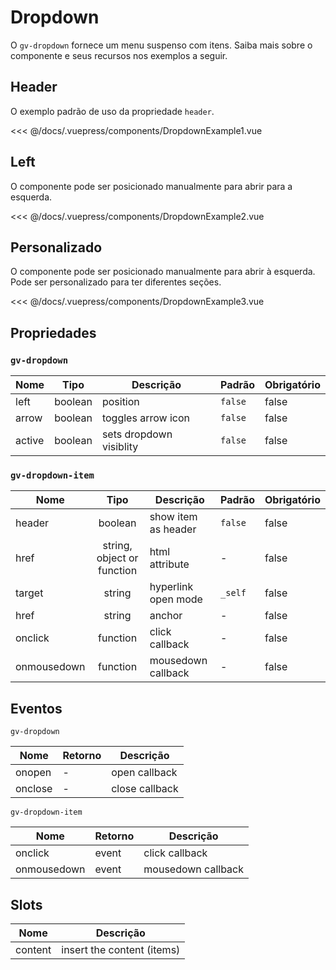 # Dropdown

O `gv-dropdown` fornece um menu suspenso com itens. Saiba mais sobre o componente e seus recursos nos exemplos a seguir.

## Header

O exemplo padrão de uso da propriedade `header`.

<dropdown-example-1 />

<<< @/docs/.vuepress/components/DropdownExample1.vue

## Left

O componente pode ser posicionado manualmente para abrir para a esquerda.

<dropdown-example-2 />

<<< @/docs/.vuepress/components/DropdownExample2.vue

## Personalizado

O componente pode ser posicionado manualmente para abrir à esquerda. Pode ser personalizado para ter diferentes seções.

<dropdown-example-3 />

<<< @/docs/.vuepress/components/DropdownExample3.vue

## Propriedades

### `gv-dropdown`

| Nome   |  Tipo   | Descrição               | Padrão  | Obrigatório |
| ------ | :-----: | ----------------------- | ------- | ----------- |
| left   | boolean | position                | `false` | false       |
| arrow  | boolean | toggles arrow icon      | `false` | false       |
| active | boolean | sets dropdown visiblity | `false` | false       |

### `gv-dropdown-item`

| Nome        |            Tipo            | Descrição           | Padrão  | Obrigatório |
| ----------- | :------------------------: | ------------------- | ------- | ----------- |
| header      |          boolean           | show item as header | `false` | false       |
| href        | string, object or function | html attribute      | -       | false       |
| target      |           string           | hyperlink open mode | `_self` | false       |
| href        |           string           | anchor              | -       | false       |
| onclick     |          function          | click callback      | -       | false       |
| onmousedown |          function          | mousedown callback  | -       | false       |

## Eventos

`gv-dropdown`

| Nome    | Retorno | Descrição      |
| ------- | ------- | -------------- |
| onopen  | -       | open callback  |
| onclose | -       | close callback |

`gv-dropdown-item`

| Nome        | Retorno | Descrição          |
| ----------- | ------- | ------------------ |
| onclick     | event   | click callback     |
| onmousedown | event   | mousedown callback |

## Slots

| Nome    | Descrição                  |
| ------- | -------------------------- |
| content | insert the content (items) |
